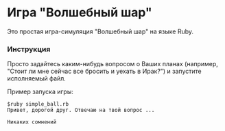 # Игра "Волшебный шар"

Это простая игра-симуляция "Волшебный шар" на языке Ruby.

### Инструкция

Просто задайтесь каким-нибудь вопросом о Ваших планах (например, "Стоит ли мне сейчас все бросить и уехать в Ирак?") и запустите исполняемый файл.

Пример запуска игры:
```
$ruby simple_ball.rb 
Привет, дорогой друг. Отвечаю на твой вопрос ...

Никаких сомнений
```
